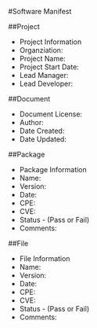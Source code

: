 #Software Manifest

##Project 
 * Project Information 
  * Organziation:
  * Project Name: 
  * Project Start Date:
  * Lead Manager:
  * Lead Developer:

##Document 
 * Document License:
 * Author:
 * Date Created:
 * Date Updated:

##Package
 * Package Information 
  * Name:
  * Version:
  * Date:
  * CPE:
  * CVE:
  * Status - (Pass or Fail)
  * Comments:

##File
 * File Information 
  * Name:
  * Version:
  * Date:
  * CPE:
  * CVE:
  * Status - (Pass or Fail)
  * Comments:
